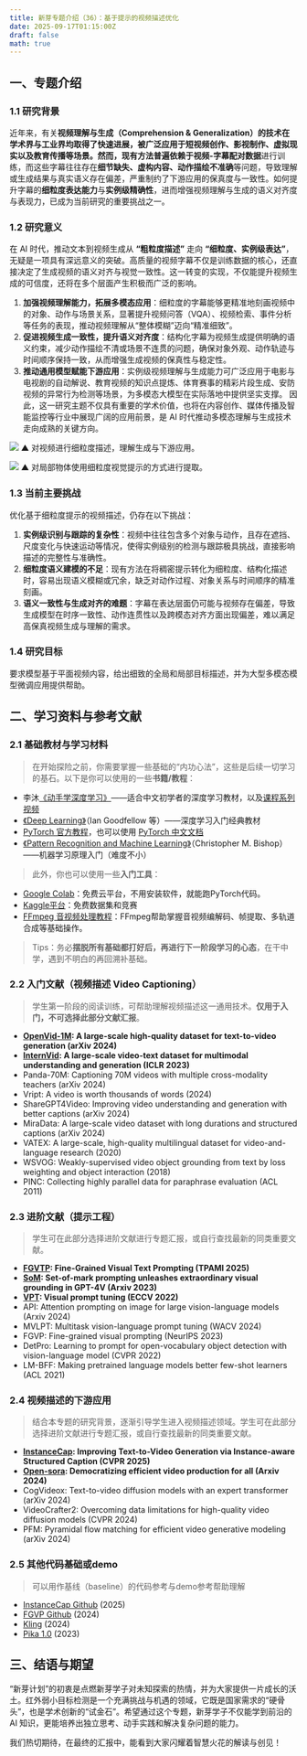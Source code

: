```yaml
---
title: 新芽专题介绍（36）：基于提示的视频描述优化
date: 2025-09-17T01:15:00Z
draft: false
math: true
---
```



## 一、专题介绍
### 1.1 研究背景
近年来，有关**视频理解与生成（Comprehension & Generalization）**的技术在学术界与工业界均取得了快速进展，被广泛应用于短视频创作、影视制作、虚拟现实以及教育传播等场景。然而，现有方法普遍依赖于**视频-字幕配对数据**进行训练，而这些字幕往往存在**细节缺失、虚构内容、动作描绘不准确**等问题，导致理解或生成结果与真实语义存在偏差，严重制约了下游应用的保真度与一致性。如何提升字幕的**细粒度表达能力**与**实例级精确性**，进而增强视频理解与生成的语义对齐度与表现力，已成为当前研究的重要挑战之一。

### 1.2 研究意义

在 AI 时代，推动文本到视频生成从 **“粗粒度描述”** 走向 **“细粒度、实例级表达”**，无疑是一项具有深远意义的突破。高质量的视频字幕不仅是训练数据的核心，还直接决定了生成视频的语义对齐与视觉一致性。这一转变的实现，不仅能提升视频生成的可信度，还将在多个层面产生积极而广泛的影响。

1. **加强视频理解能力，拓展多模态应用**：细粒度的字幕能够更精准地刻画视频中的对象、动作与场景关系，显著提升视频问答（VQA）、视频检索、事件分析等任务的表现，推动视频理解从“整体模糊”迈向“精准细致”。
2. **促进视频生成一致性，提升语义对齐度**：结构化字幕为视频生成提供明确的语义约束，减少动作描绘不清或场景不连贯的问题，确保对象外观、动作轨迹与时间顺序保持一致，从而增强生成视频的保真性与稳定性。
3. **推动通用模型赋能下游应用**：实例级视频理解与生成能力可广泛应用于电影与电视剧的自动解说、教育视频的知识点提炼、体育赛事的精彩片段生成、安防视频的异常行为检测等场景，为多模态大模型在实际落地中提供坚实支撑。
因此，这一研究主题不仅具有重要的学术价值，也将在内容创作、媒体传播及智能监控等行业中展现广阔的应用前景，是 AI 时代推动多模态理解与生成技术走向成熟的关键方向。

![](https://imgtu.com/uploads/31ohemhq/r-1280x1280.webp)
▲ 对视频进行细粒度描述，理解生成与下游应用。

![](https://imgtu.com/uploads/31oj3571/r-1280x1280.webp)
▲ 对局部物体使用细粒度视觉提示的方式进行提取。

### 1.3 当前主要挑战
优化基于细粒度提示的视频描述，仍存在以下挑战：
1. **实例级识别与跟踪的复杂性**：视频中往往包含多个对象与动作，且存在遮挡、尺度变化与快速运动等情况，使得实例级别的检测与跟踪极具挑战，直接影响描述的完整性与准确性。
2. **细粒度语义建模的不足**：现有方法在将稠密提示转化为细粒度、结构化描述时，容易出现语义模糊或冗余，缺乏对动作过程、对象关系与时间顺序的精准刻画。
3. **语义一致性与生成对齐的难题**：字幕在表达层面仍可能与视频存在偏差，导致生成模型在时序一致性、动作连贯性以及跨模态对齐方面出现偏差，难以满足高保真视频生成与理解的需求。

### 1.4 研究目标
要求模型基于平面视频内容，给出细致的全局和局部目标描述，并为大型多模态模型微调应用提供帮助。


## 二、学习资料与参考文献
### 2.1 基础教材与学习材料
> 在开始探险之前，你需要掌握一些基础的“内功心法”，这些是后续一切学习的基石。以下是你可以使用的一些**书籍/教程**：

* 李沐[《动手学深度学习》](https://zh.d2l.ai/)——适合中文初学者的深度学习教材，以及[课程系列视频](https://space.bilibili.com/1567748478/lists/358497?type=series)
* [《Deep Learning》](https://www.deeplearningbook.org/)（Ian Goodfellow 等）——深度学习入门经典教材
* [PyTorch 官方教程](https://pytorch.org/tutorials)，也可以使用 [PyTorch 中文文档](https://pytorch-cn.readthedocs.io/zh/latest/)
* [《Pattern Recognition and Machine Learning》](https://www.microsoft.com/en-us/research/wp-content/uploads/2006/01/Bishop-Pattern-Recognition-and-Machine-Learning-2006.pdf)（Christopher M. Bishop）——机器学习原理入门（难度不小）

> 此外，你也可以使用一些**入门工具**：

* [Google Colab](https://colab.research.google.com/)：免费云平台，不用安装软件，就能跑PyTorch代码。
* [Kaggle平台](https://www.kaggle.com/)：免费数据集和竞赛
* [FFmpeg 音视频处理教程](https://zhuanlan.zhihu.com/p/15849180981)：FFmpeg帮助掌握音视频编解码、帧提取、多轨道合成等基础操作。

> Tips：务必**摆脱所有基础都打好后，再进行下一阶段学习的心态**，在干中学，遇到不明白的再回溯补基础。


### 2.2 入门文献（视频描述 Video Captioning）
> 学生第一阶段的阅读训练，可帮助理解视频描述这一通用技术。**仅用于入门，不可选择此部分文献汇报**。
* **[OpenVid-1M](https://arxiv.org/pdf/2407.02371): A large-scale high-quality dataset for text-to-video generation (arXiv 2024)**
* **[InternVid](https://arxiv.org/pdf/2307.06942): A large-scale video-text dataset for multimodal understanding and generation (ICLR 2023)**
* Panda-70M: Captioning 70M videos with multiple cross-modality teachers (arXiv 2024)
* Vript: A video is worth thousands of words (2024)
* ShareGPT4Video: Improving video understanding and generation with better captions (arXiv 2024)
* MiraData: A large-scale video dataset with long durations and structured captions (arXiv 2024)
* VATEX: A large-scale, high-quality multilingual dataset for video-and-language research (2020)
* WSVOG: Weakly-supervised video object grounding from text by loss weighting and object interaction (2018)
* PINC: Collecting highly parallel data for paraphrase evaluation (ACL 2011)

### 2.3 进阶文献（提示工程）
> 学生可在此部分选择进阶文献进行专题汇报，或自行查找最新的同类重要文献。
* **[FGVTP](https://ieeexplore.ieee.org/document/10763465): Fine-Grained Visual Text Prompting (TPAMI 2025)**
* **[SoM](https://arxiv.org/pdf/2310.11441): Set-of-mark prompting unleashes extraordinary visual grounding in GPT-4V (Arxiv 2023)**
* **[VPT](https://arxiv.org/pdf/2203.12119): Visual prompt tuning (ECCV 2022)**
* API: Attention prompting on image for large vision-language models (Arxiv 2024)
* MVLPT: Multitask vision-language prompt tuning (WACV 2024)
* FGVP: Fine-grained visual prompting (NeurIPS 2023)
* DetPro: Learning to prompt for open-vocabulary object detection with vision-language model (CVPR 2022)
* LM-BFF: Making pretrained language models better few-shot learners (ACL 2021)

### 2.4 视频描述的下游应用
> 结合本专题的研究背景，逐渐引导学生进入视频描述领域。学生可在此部分选择进阶文献进行专题汇报，或自行查找最新的同类重要文献。
* **[InstanceCap](https://openaccess.thecvf.com/content/CVPR2025/papers/Fan_InstanceCap_Improving_Text-to-Video_Generation_via_Instance-aware_Structured_Caption_CVPR_2025_paper.pdf): Improving Text-to-Video Generation via Instance-aware Structured Caption (CVPR 2025)**
* **[Open-sora](https://arxiv.org/pdf/2412.20404): Democratizing efficient video production for all (Arxiv 2024)**
* CogVideox: Text-to-video diffusion models with an expert transformer (arXiv 2024)
* VideoCrafter2: Overcoming data limitations for high-quality video diffusion models (CVPR 2024)
* PFM: Pyramidal flow matching for efficient video generative modeling (arXiv 2024)

### 2.5 其他代码基础或demo
> 可以用作基线（baseline）的代码参考与demo参考帮助理解
* [InstanceCap Github](https://github.com/NJU-PCALab/InstanceCap) (2025)
* [FGVP Github](https://github.com/ylingfeng/FGVP) (2024)
* [Kling](https://kling.kuaishou.com) (2024)
* [Pika 1.0](https://pika.art) (2023)



## 三、结语与期望
“新芽计划”的初衷是点燃新芽学子对未知探索的热情，并为大家提供一片成长的沃土。红外弱小目标检测是一个充满挑战与机遇的领域，它既是国家需求的“硬骨头”，也是学术创新的“试金石”。希望通过这个专题，新芽学子不仅能学到前沿的 AI 知识，更能培养出独立思考、动手实践和解决复杂问题的能力。

我们热切期待，在最终的汇报中，能看到大家闪耀着智慧火花的解读与创见！

